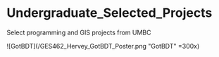 # Undergraduate_Selected_Projects
Select programming and GIS projects from UMBC

![GotBDT](/GES462_Hervey_GotBDT_Poster.png "GotBDT" =300x)
